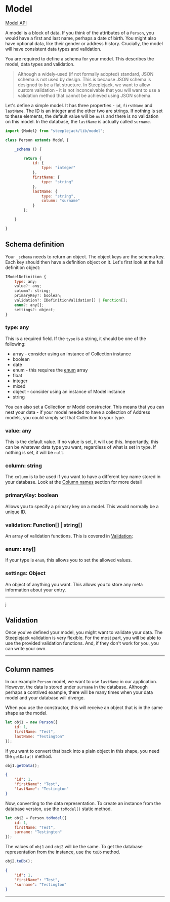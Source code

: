 # Model

[Model API](../api/lib/model.md)

A model is a block of data. If you think of the attributes of a `Person`, you would have a first and last name, perhaps a date of birth. You
might also have optional data, like their gender or address history. Crucially, the model will have consistent data types and validation.

You are required to define a schema for your model. This describes the model, data types and validation.

> Although a widely-used (if not formally adopted) standard, JSON schema is not used by design. This is because JSON schema is designed to
> be a flat structure. In Steeplejack, we want to allow custom validation - it is not inconceivable that you will want to use a validation
> method that cannot be achieved using JSON schema.

Let's define a simple model. It has three properties - `id`, `firstName` and `lastName`. The ID is an integer and the other two are strings.
If nothing is set to these elements, the default value will be `null` and there is no validation on this model. In the database, the
`lastName` is actually called `surname`.

```javascript
import {Model} from "steeplejack/lib/model";

class Person extends Model {

    _schema () {

        return {
            id: {
                type: "integer"
            },
            firstName: {
                type: "string"
            },
            lastName: {
                type: "string",
                column: "surname"
            }
        };

    }

}
```

## Schema definition

Your `_schema` needs to return an object. The object keys are the schema key. Each key should then have a definition object on it. Let's
first look at the full definition object:

```javascript
IModelDefinition {
    type: any;
    value?: any;
    column?: string;
    primaryKey?: boolean;
    validation?: IDefinitionValidation[] | Function[];
    enum?: any[];
    settings?: object;
}
```

### type: any

This is a required field. If the `type` is a string, it should be one of the following:

 - array - consider using an instance of Collection instance
 - boolean
 - date
 - enum - this requires the [enum](#enum-any) array
 - float
 - integer
 - mixed
 - object - consider using an instance of Model instance
 - string

You can also set a Collection or Model constructor. This means that you can nest your data - if your model needed to have a collection of
Address models, you could simply set that Collection to your type.

### value: any

This is the default value. If no value is set, it will use this. Importantly, this can be whatever data type you want, regardless of what
is set in type. If nothing is set, it will be `null`.

### column: string

The `column` is to be used if you want to have a different key name stored in your database. Look at the [Column names](#column-names)
section for more detail

### primaryKey: boolean

Allows you to specify a primary key on a model. This would normally be a unique ID.

### validation: Function[] | string[]

An array of validation functions. This is covered in [Validation](#validation);

### enum: any[]

If your type is `enum`, this allows you to set the allowed values.

### settings: Object

An object of anything you want. This allows you to store any meta information about your entry.

---
j
## Validation

Once you've defined your model, you might want to validate your data. The Steeplejack validation is very flexible. For the most part, you
will be able to use the provided validation functions. And, if they don't work for you, you can write your own.

---

## Column names

In our example `Person` model, we want to use `lastName` in our application. However, the data is stored under `surname` in the database.
Although perhaps a contrived example, there will be many times when your data model and your database will diverge.

When you use the constructor, this will receive an object that is in the same shape as the model.

```javascript
let obj1 = new Person({
    id: 1,
    firstName: "Test",
    lastName: "Testington"
});
```

If you want to convert that back into a plain object in this shape, you need the `getData()` method.

```javascript
obj1.getData();
```

```json
{
    "id": 1,
    "firstName": "Test",
    "lastName": "Testington"
}
```

Now, converting to the data representation. To create an instance from the database version, use the `toModel()` static method.

```javascript
let obj2 = Person.toModel({
    id: 1,
    firstName: "Test",
    surname: "Testington"
});
```

The values of `obj1` and `obj2` will be the same. To get the database representation from the instance, use the `toDb` method.

```javascript
obj2.toDb();
```

```json
{
    "id": 1,
    "firstName": "Test",
    "surname": "Testington"
}
```

---
